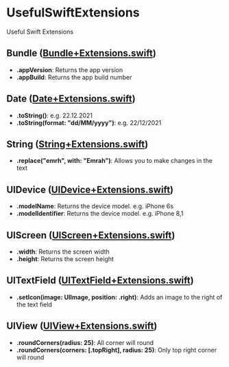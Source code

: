 # UsefulSwiftExtensions
Useful Swift Extensions

## Bundle ([Bundle+Extensions.swift](https://github.com/emrahturan/UsefulSwiftExtensions/blob/main/UsefulSwiftExtensions/Extensions/Bundle%2BExtensions.swift))
* **.appVersion**: Returns the app version
* **.appBuild**: Returns the app build number

## Date ([Date+Extensions.swift](https://github.com/emrahturan/UsefulSwiftExtensions/blob/main/UsefulSwiftExtensions/Extensions/Date%2BExtensions.swift))
* **.toString()**: e.g. 22.12.2021
* **.toString(format: "dd/MM/yyyy")**: e.g. 22/12/2021


## String ([String+Extensions.swift](https://github.com/emrahturan/UsefulSwiftExtensions/blob/main/UsefulSwiftExtensions/Extensions/String%2BExtensions.swift))
* **.replace("emrh", with: "Emrah")**: Allows you to make changes in the text


## UIDevice ([UIDevice+Extensions.swift](https://github.com/emrahturan/UsefulSwiftExtensions/blob/main/UsefulSwiftExtensions/Extensions/UIDevice%2BExtensions.swift))
* **.modelName**: Returns the device model. e.g. iPhone 6s
* **.modelIdentifier**: Returns the device model. e.g. iPhone 8,1


## UIScreen ([UIScreen+Extensions.swift](https://github.com/emrahturan/UsefulSwiftExtensions/blob/main/UsefulSwiftExtensions/Extensions/UIScreen%2BExtensions.swift))
* **.width**: Returns the screen width
* **.height**: Returns the screen height


## UITextField ([UITextField+Extensions.swift](https://github.com/emrahturan/UsefulSwiftExtensions/blob/main/UsefulSwiftExtensions/Extensions/UITextfield%2BExtensions.swift))
* **.setIcon(image: UIImage, position: .right)**: Adds an image to the right of the text field


## UIView ([UIView+Extensions.swift](https://github.com/emrahturan/UsefulSwiftExtensions/blob/main/UsefulSwiftExtensions/Extensions/UIView%2BExtensions.swift))
* **.roundCorners(radius: 25)**: All corner will round
* **.roundCorners(corners: [.topRight], radius: 25)**: Only top right corner will round
